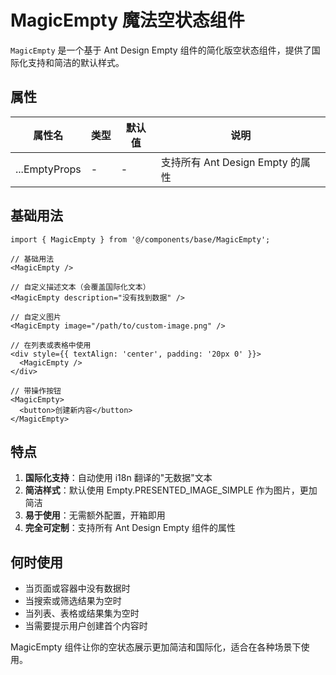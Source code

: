 # MagicEmpty 魔法空状态组件

`MagicEmpty` 是一个基于 Ant Design Empty 组件的简化版空状态组件，提供了国际化支持和简洁的默认样式。

## 属性

| 属性名        | 类型 | 默认值 | 说明                             |
| ------------- | ---- | ------ | -------------------------------- |
| ...EmptyProps | -    | -      | 支持所有 Ant Design Empty 的属性 |

## 基础用法

```tsx
import { MagicEmpty } from '@/components/base/MagicEmpty';

// 基础用法
<MagicEmpty />

// 自定义描述文本（会覆盖国际化文本）
<MagicEmpty description="没有找到数据" />

// 自定义图片
<MagicEmpty image="/path/to/custom-image.png" />

// 在列表或表格中使用
<div style={{ textAlign: 'center', padding: '20px 0' }}>
  <MagicEmpty />
</div>

// 带操作按钮
<MagicEmpty>
  <button>创建新内容</button>
</MagicEmpty>
```

## 特点

1. **国际化支持**：自动使用 i18n 翻译的"无数据"文本
2. **简洁样式**：默认使用 Empty.PRESENTED_IMAGE_SIMPLE 作为图片，更加简洁
3. **易于使用**：无需额外配置，开箱即用
4. **完全可定制**：支持所有 Ant Design Empty 组件的属性

## 何时使用

-   当页面或容器中没有数据时
-   当搜索或筛选结果为空时
-   当列表、表格或结果集为空时
-   当需要提示用户创建首个内容时

MagicEmpty 组件让你的空状态展示更加简洁和国际化，适合在各种场景下使用。
